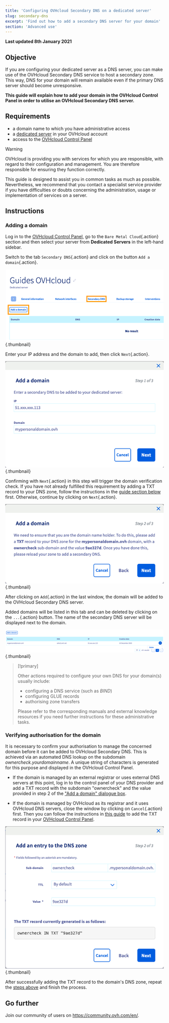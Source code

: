```yaml
---
title: 'Configuring OVHcloud Secondary DNS on a dedicated server'
slug: secondary-dns
excerpt: 'Find out how to add a secondary DNS server for your domain'
section: 'Advanced use'
---
```


**Last updated 8th January 2021**

## Objective

If you are configuring your dedicated server as a DNS server, you can make use of the OVHcloud Secondary DNS service to host a secondary zone. This way, DNS for your domain will remain available even if the primary DNS server should become unresponsive.

**This guide will explain how to add your domain in the OVHcloud Control Panel in order to utilise an OVHcloud Secondary DNS server.**

## Requirements

- a domain name to which you have administrative access
- a [dedicated server](https://www.ovhcloud.com/en-au/bare-metal/) in your OVHcloud account
- access to the [OVHcloud Control Panel](https://ca.ovh.com/auth/?action=gotomanager)

> [!warning]
>OVHcloud is providing you with services for which you are responsible, with regard to their configuration and management. You are therefore responsible for ensuring they function correctly.
>
>This guide is designed to assist you in common tasks as much as possible. Nevertheless, we recommend that you contact a specialist service provider if you have difficulties or doubts concerning the administration, usage or implementation of services on a server.
>

## Instructions

### Adding a domain <a name="addingdomain"></a>

Log in to the [OVHcloud Control Panel](https://ca.ovh.com/auth/?action=gotomanager), go to the `Bare Metal Cloud`{.action} section and then select your server from **Dedicated Servers** in the left-hand sidebar.

Switch to the tab `Secondary DNS`{.action} and click on the button `Add a domain`{.action}.

![Secondary DNS](images/cp-01.png){.thumbnail}

Enter your IP address and the domain to add, then click `Next`{.action}.

![Secondary DNS](images/cp-02.png){.thumbnail}

Confirming with `Next`{.action} in this step will trigger the domain verification check. If you have not already fulfilled this requirement by adding a TXT record to your DNS zone, follow the instructions in the [guide section below](#verifyingdomain) first. Otherwise, continue by clicking on `Next`{.action}.

![Secondary DNS](images/cp-03.png){.thumbnail}

After clicking on `Add`{.action} in the last window, the domain will be added to the OVHcloud Secondary DNS server.

Added domains will be listed in this tab and can be deleted by clicking on the `...`{.action} button. The name of the secondary DNS server will be displayed next to the domain.

![Secondary DNS](images/cp-05.png){.thumbnail}


> [!primary]
>
> Other actions required to configure your own DNS for your domain(s) usually include:
>
> - configuring a DNS service (such as *BIND*)
> - configuring GLUE records
> - authorising zone transfers
>
> Please refer to the corresponding manuals and external knowledge resources if you need further instructions for these administrative tasks.


### Verifying authorisation for the domain <a name="verifyingdomain"></a>

It is necessary to confirm your authorisation to manage the concerned domain before it can be added to OVHcloud Secondary DNS. This is achieved via an automated DNS lookup on the subdomain *ownercheck.yourdomainname*. A unique string of characters is generated for this purpose and displayed in the OVHcloud Control Panel.

- If the domain is managed by an external registrar or uses external DNS servers at this point, log in to the control panel of your DNS provider and add a TXT record with the subdomain "ownercheck" and the value provided in step 2 of the ["Add a domain" dialogue box](#addingdomain).

- If the domain is managed by OVHcloud as its registrar and it uses OVHcloud DNS servers, close the window by clicking on `Cancel`{.action} first. Then you can follow the instructions in [this guide](../../domains/web_hosting_how_to_edit_my_dns_zone/) to add the TXT record in your [OVHcloud Control Panel](https://www.ovh.com/auth/?action=gotomanager).

![Secondary DNS](images/cp-04.png){.thumbnail}

After successfully adding the TXT record to the domain's DNS zone, repeat the [steps above](#addingdomain) and finish the process.

## Go further

Join our community of users on <https://community.ovh.com/en/>.